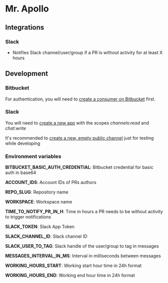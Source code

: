 # Mr. Apollo

## Integrations
### Slack

- Notifies Slack channel/user/group if a PR is without activity for at least X hours

## Development

### Bitbucket

For authentication, you will need to [create a consumer on Bitbucket](https://support.atlassian.com/bitbucket-cloud/docs/use-oauth-on-bitbucket-cloud/#OAuthonBitbucketCloud-Createaconsumer) first.

### Slack

You will need to [create a new app](https://api.slack.com/start/overview#creating) with the scopes *channels:read* and *chat:write*

It's recommended to [create a new, empty public channel](https://slack.com/help/articles/201402297-Create-a-channel) just for testing while developing

### Environment variables

**BITBUCKET_BASIC_AUTH_CREDENTIAL**: Bitbucket credential for basic auth in base64

**ACCOUNT_IDS**: Account IDs of PRs authors

**REPO_SLUG**: Repository name

**WORKSPACE**: Workspace name

**TIME_TO_NOTIFY_PR_IN_H**: Time in hours a PR needs to be without activity to trigger notifications

**SLACK_TOKEN**: Slack App Token

**SLACK_CHANNEL_ID**: Slack channel ID

**SLACK_USER_TO_TAG**: Slack handle of the user/group to tag in messages

**MESSAGES_INTERVAL_IN_MS**: Interval in milliseconds between messages

**WORKING_HOURS_START**: Working start hour time in 24h format

**WORKING_HOURS_END**: Working end hour time in 24h format